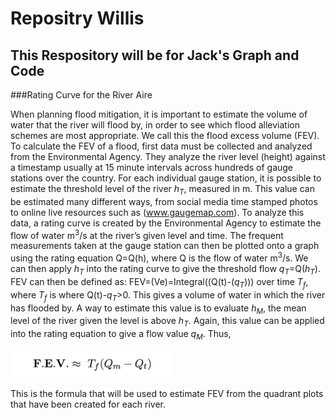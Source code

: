 # Repositry Willis

## This Respository will be for Jack's Graph and Code

###Rating Curve for the River Aire

When planning flood mitigation, it is important to estimate the volume of water that the river will flood by, in order to see which flood alleviation schemes are most appropriate. We call this the flood excess volume (FEV). To calculate the FEV of a flood, first data must be collected and analyzed from the Environmental Agency. They analyze the river level (height) against a timestamp usually at 15 minute intervals across hundreds of gauge stations over the country. For each individual gauge station, it is possible to estimate the threshold level of the river *h<sub>T</sub>*, measured in m. This value can be estimated many different ways, from social media time stamped photos to online live resources such as (www.gaugemap.com). To analyze this data, a rating curve is created by the Environmental Agency to estimate the flow of water m<sup>3</sup>/s at the river’s given level and time. The frequent measurements taken at the gauge station can then be plotted onto a graph using the rating equation Q=Q(h), where Q is the flow of water m<sup>3</sup>/s. We can then apply *h<sub>T</sub>* into the rating curve to give the threshold flow *q<sub>T</sub>*=Q(*h<sub>T</sub>*). FEV can then be defined as: FEV=(Ve)=Integral((Q(t)-(*q<sub>T</sub>*))) over time *T<sub>f</sub>*, where *T<sub>f</sub>* is where Q(t)-*q<sub>T</sub>*>0. This gives a volume of water in which the river has flooded by. A way to estimate this value is to evaluate *h<sub>M</sub>*, the mean level of the river given the level is above *h<sub>T</sub>*. Again, this value can be applied into the rating equation to give a flow value *q<sub>M</sub>*. Thus,

![Screen Shot 2019-03-04 at 14.38.53.png](https://github.com/Rivers-Project-2018/Jack-Willis/blob/master/Screen%20Shot%202019-03-04%20at%2014.38.53.png)

This is the formula that will be used to estimate FEV from the quadrant plots that have been created for each river.


